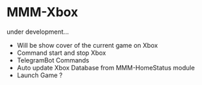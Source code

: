 # MMM-Xbox

under development...

* Will be show cover of the current game on Xbox
* Command start and stop Xbox
* TelegramBot Commands
* Auto update Xbox Database from MMM-HomeStatus module
* Launch Game ?
